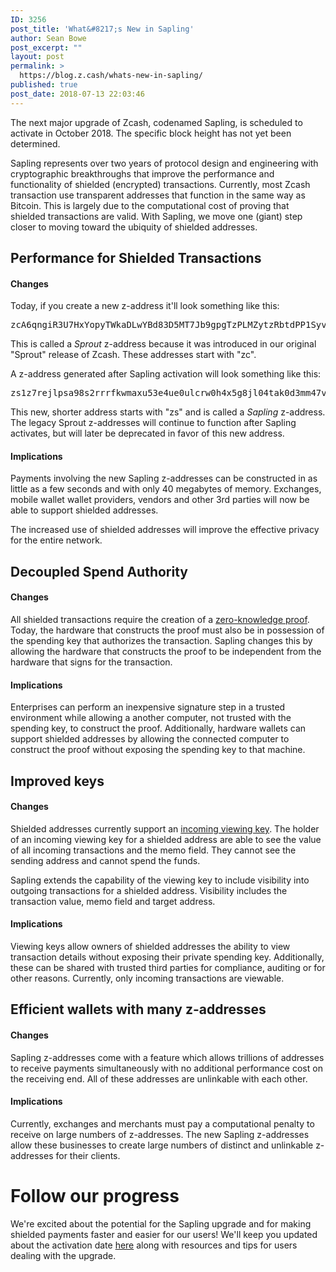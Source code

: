 ```yaml
---
ID: 3256
post_title: 'What&#8217;s New in Sapling'
author: Sean Bowe
post_excerpt: ""
layout: post
permalink: >
  https://blog.z.cash/whats-new-in-sapling/
published: true
post_date: 2018-07-13 22:03:46
---
```

The next major upgrade of Zcash, codenamed Sapling, is scheduled to activate in October 2018. The specific block height has not yet been determined.

Sapling represents over two years of protocol design and engineering with cryptographic breakthroughs that improve the performance and functionality of shielded (encrypted) transactions. Currently, most Zcash transaction use transparent addresses that function in the same way as Bitcoin. This is largely due to the computational cost of proving that shielded transactions are valid. With Sapling, we move one (giant) step closer to moving toward the ubiquity of shielded addresses.
<h2>Performance for Shielded Transactions</h2>
<h4>Changes</h4>
Today, if you create a new z-address it'll look something like this:
<pre><span class="pl-s">zcA6qngiR3U7HxYopyTWkaDLwYBd83D5MT7Jb9gpgTzPLMZytzRbtdPP1Syv4RvRgHeoZrJWSask3DyfwXG9DGPMWMvX7aC</span></pre>
This is called a <em>Sprout </em>z-address because it was introduced in our original "Sprout" release of Zcash. These addresses start with "zc".

A z-address generated after Sapling activation will look something like this:
<pre><span class="blob-code-inner"><span class="pl-s">zs1z7rejlpsa98s2rrrfkwmaxu53e4ue0ulcrw0h4x5g8jl04tak0d3mm47vdtahatqrlkngh9sly</span></span></pre>
This new, shorter address starts with "zs" and is called a <em>Sapling</em> z-address. The legacy Sprout z-addresses will continue to function after Sapling activates, but will later be deprecated in favor of this new address.
<h4>Implications</h4>
Payments involving the new Sapling z-addresses can be constructed in as little as a few seconds and with only 40 megabytes of memory. Exchanges, mobile wallet wallet providers, vendors and other 3rd parties will now be able to support shielded addresses.

The increased use of shielded addresses will improve the effective privacy for the entire network.
<h2>Decoupled Spend Authority</h2>
<h4>Changes</h4>
All shielded transactions require the creation of a <a href="https://z.cash/technology/zksnarks.html">zero-knowledge proof</a>. Today, the hardware that constructs the proof must also be in possession of the spending key that authorizes the transaction. Sapling changes this by allowing the hardware that constructs the proof to be independent from the hardware that signs for the transaction.
<h4>Implications</h4>
Enterprises can perform an inexpensive signature step in a trusted environment while allowing a another computer, not trusted with the spending key, to construct the proof. Additionally, hardware wallets can support shielded addresses by allowing the connected computer to construct the proof without exposing the spending key to that machine.
<h2>Improved keys</h2>
<h4>Changes</h4>
Shielded addresses currently support an <a href="https://blog.z.cash/viewing-keys-selective-disclosure/">incoming viewing key</a>. The holder of an incoming viewing key for a shielded address are able to see the value of all incoming transactions and the memo field. They cannot see the sending address and cannot spend the funds.

Sapling extends the capability of the viewing key to include visibility into outgoing transactions for a shielded address. Visibility includes the transaction value, memo field and target address.
<h4>Implications</h4>
Viewing keys allow owners of shielded addresses the ability to view transaction details without exposing their private spending key. Additionally, these can be shared with trusted third parties for compliance, auditing or for other reasons. Currently, only incoming transactions are viewable.
<h2>Efficient wallets with many z-addresses</h2>
<h4>Changes</h4>
Sapling z-addresses come with a feature which allows trillions of addresses to receive payments simultaneously with no additional performance cost on the receiving end. All of these addresses are unlinkable with each other.
<h4>Implications</h4>
Currently, exchanges and merchants must pay a computational penalty to receive on large numbers of z-addresses. The new Sapling z-addresses allow these businesses to create large numbers of distinct and unlinkable z-addresses for their clients.
<h1>Follow our progress</h1>
We're excited about the potential for the Sapling upgrade and for making shielded payments faster and easier for our users! We'll keep you updated about the activation date <a href="https://z.cash/upgrade/sapling.html">here</a> along with resources and tips for users dealing with the upgrade.